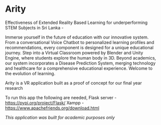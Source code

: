 # Arity
Effectiveness of Extended Reality Based Learning for underperforming STEM Subjects in Sri Lanka - 

Immerse yourself in the future of education with our innovative system. From a conversational Voice Chatbot to personalized learning profiles and recommendations, every component is designed for a unique educational journey. Step into a Virtual Classroom powered by Blender and Unity Engine, where students explore the human body in 3D. Beyond academics, our system incorporates a Disease Prediction System, merging technology and healthcare for a comprehensive educational experience. Welcome to the evolution of learning.

Arity is a VR application built as a proof of concept for our final year research

To run this app the following are needed,
Flask server - https://pypi.org/project/Flask/
Xampp - https://www.apachefriends.org/download.html

*This application was built for academic purposes only*

